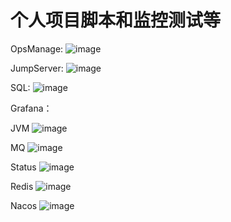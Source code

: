 # 个人项目脚本和监控测试等

OpsManage:
![image](https://github.com/wanyadi/wan_shell/blob/master/OpsManage.jpg)

JumpServer:
![image](https://github.com/wanyadi/wan_shell/blob/master/JumpServer.jpg)

SQL:
![image](https://github.com/wanyadi/wan_shell/blob/master/SQL.jpg)

Grafana：

JVM
![image](https://github.com/wanyadi/wan_shell/blob/master/grafana/JVM.jpg)

MQ
![image](https://github.com/wanyadi/wan_shell/blob/master/grafana/MQ.jpg)

Status
![image](https://github.com/wanyadi/wan_shell/blob/master/grafana/Status.jpg)

Redis
![image](https://github.com/wanyadi/wan_shell/blob/master/grafana/Redis.jpg)

Nacos
![image](https://github.com/wanyadi/wan_shell/blob/master/grafana/Nacos.jpg)
